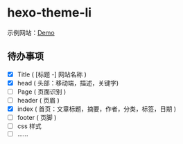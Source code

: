 # hexo-theme-li

示例网站：[Demo](http://hi.liruiyi.xyz)

## 待办事项
- [x] Title ( [标题 -] 网站名称 )
- [x] head ( 头部：移动端，描述，关键字)
- [ ] Page ( 页面识别 )
- [ ] header ( 页眉 )
- [x] index ( 首页：文章标题，摘要，作者，分类，标签，日期 )
- [ ] footer ( 页脚 )
- [ ] css 样式
- [ ] ......